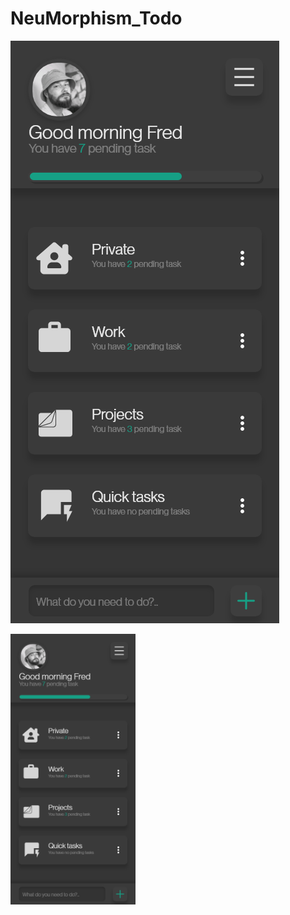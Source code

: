 # NeuMorphism_Todo

![alt text](NeumorphicTodo.png)


<img src="/assets/NeumorphicTodo.png" alt="Quick mockup of the design" width="200"/>